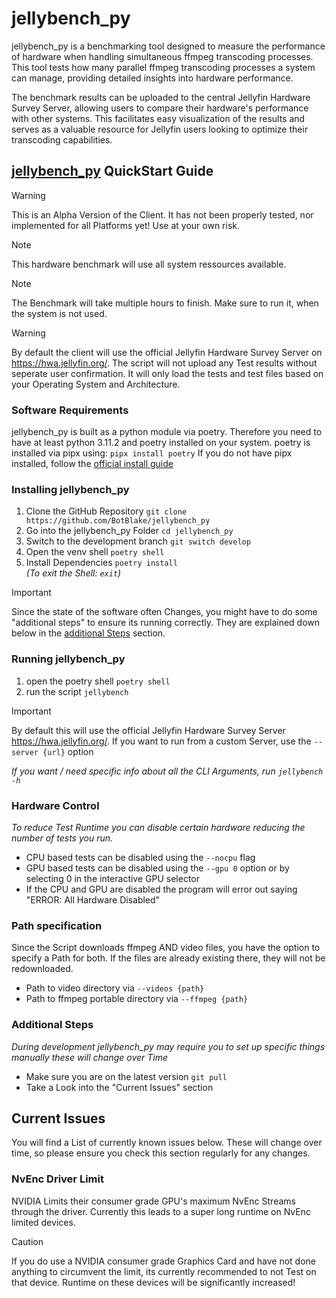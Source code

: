 # jellybench_py

jellybench_py is a benchmarking tool designed to measure the performance of hardware when handling simultaneous ffmpeg transcoding processes. This tool tests how many parallel ffmpeg transcoding processes a system can manage, providing detailed insights into hardware performance.

The benchmark results can be uploaded to the central Jellyfin Hardware Survey Server, allowing users to compare their hardware's performance with other systems. This facilitates easy visualization of the results and serves as a valuable resource for Jellyfin users looking to optimize their transcoding capabilities.

## [jellybench_py](https://github.com/BotBlake/jellybench_py) QuickStart Guide
> [!WARNING]
> This is an Alpha Version of the Client.
It has not been properly tested, nor implemented for all Platforms yet!
Use at your own risk.

> [!NOTE]
> This hardware benchmark will use all system ressources available.

> [!NOTE]
> The Benchmark will take multiple hours to finish. Make sure to run it, when the system is not used.

> [!WARNING]
> By default the client will use the official Jellyfin Hardware Survey Server on <https://hwa.jellyfin.org/>. The script will not upload any Test results without seperate user confirmation. It will only load the tests and test files based on your Operating System and Architecture.

### Software Requirements

jellybench_py is built as a python module via poetry. Therefore you need to have at least python 3.11.2 and poetry installed on your system.
poetry is installed via pipx using: `pipx install poetry`
If you do not have pipx installed, follow the [official install guide](https://pipx.pypa.io/stable/installation/)

### Installing jellybench_py

1. Clone the GitHub Repository `git clone https://github.com/BotBlake/jellybench_py`
2. Go into the jellybench_py Folder `cd jellybench_py`
3. Switch to the development branch `git switch develop`
4. Open the venv shell `poetry shell`
5. Install Dependencies `poetry install`  
_(To exit the Shell: `exit`)_

> [!IMPORTANT]
> Since the state of the software often Changes, you might have to do some "additional steps" to ensure its running correctly. They are explained down below in the [additional Steps](https://github.com/BotBlake/jellybench_py?tab=readme-ov-file#additional-steps) section.

### Running jellybench_py

1. open the poetry shell `poetry shell`
2. run the script `jellybench`
> [!IMPORTANT]
> By default this will use the official Jellyfin Hardware Survey Server <https://hwa.jellyfin.org/>. If you want to run from a custom Server, use the `--server {url}` option

_If you want / need specific info about all the CLI Arguments, run `jellybench -h`_

### Hardware Control

_To reduce Test Runtime you can disable certain hardware reducing the number of tests you run._

- CPU based tests can be disabled using the `--nocpu` flag
- GPU based tests can be disabled using the `--gpu 0` option or by selecting 0 in the interactive GPU selector
- If the CPU and GPU are disabled the program will error out saying "ERROR: All Hardware Disabled"

### Path specification
Since the Script downloads ffmpeg AND video files, you have the option to specify a Path for both.
If the files are already existing there, they will not be redownloaded.

- Path to video directory via `--videos {path}`
- Path to ffmpeg portable directory via `--ffmpeg {path}`

### Additional Steps

_During development jellybench_py may require you to set up specific things manually these will change over Time_

- Make sure you are on the latest version `git pull`
- Take a Look into the "Current Issues" section

## Current Issues
You will find a List of currently known issues below.
These will change over time, so please ensure you check this section regularly for any changes.

### NvEnc Driver Limit
NVIDIA Limits their consumer grade GPU's maximum NvEnc Streams through the driver. Currently this leads to a super long runtime on NvEnc limited devices.

> [!CAUTION]
> If you do use a NVIDIA consumer grade Graphics Card and have not done anything to circumvent the limit, its currently recommended to not Test on that device.
Runtime on these devices will be significantly increased!

